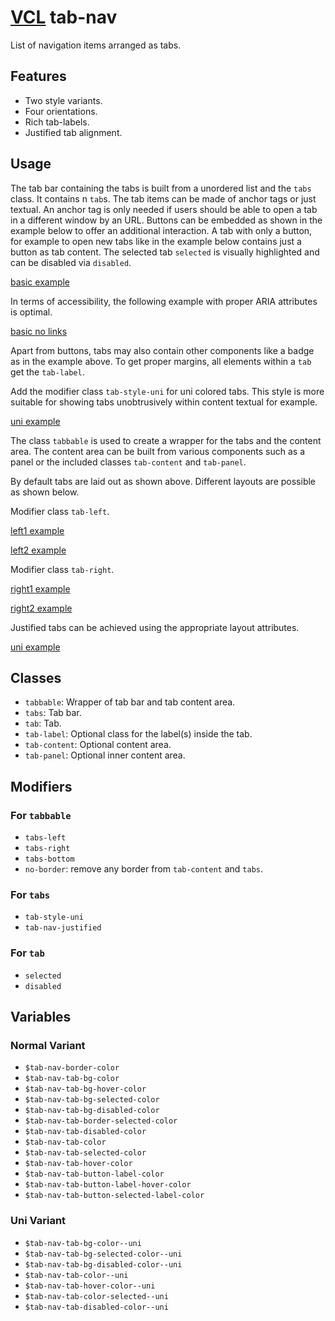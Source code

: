 # [VCL](https://vcl.github.io/vcl/) tab-nav

List of navigation items arranged as tabs.

## Features

- Two style variants.
- Four orientations.
- Rich tab-labels.
- Justified tab alignment.

## Usage

The tab bar containing the tabs is built from a unordered list and the
`tabs` class. It contains n `tab`s.
The tab items can be made of anchor tags or just textual.
An anchor tag is only needed if users should be able to open
a tab in a different window by an URL.
Buttons can be embedded as shown in the example below to offer an additional
interaction.
A tab with only a button, for example to open new tabs like in the
example below contains just a button as tab content.
The selected tab `selected` is visually highlighted and can
be disabled via `disabled`.

[basic example](/demo/example-basic.html)

In terms of accessibility, the following example with proper ARIA
attributes is optimal.

[basic no links](/demo/example-basic-no-links.html)

Apart from buttons, tabs may also contain other components like a badge as
in the example above. To get proper margins, all elements within
a `tab` get the `tab-label`.

Add the modifier class `tab-style-uni` for uni colored tabs.
This style is more suitable for showing tabs unobtrusively within
content textual for example.

[uni example](/demo/example-uni.html)

The class `tabbable` is used to create a wrapper for the tabs
and the content area.
The content area can be built from various components
such as a panel or the included classes `tab-content` and `tab-panel`.

By default tabs are laid out as shown above.
Different layouts are possible as shown below.

Modifier class `tab-left`.

[left1 example](/demo/example-left.html)

[left2 example](/demo/example-uni-left.html)

Modifier class `tab-right`.

[right1 example](/demo/example-right.html)

[right2 example](/demo/example-uni-right.html)

Justified tabs can be achieved using the appropriate layout attributes.

[uni example](/demo/example-uni-justified.html)


## Classes

- `tabbable`: Wrapper of tab bar and tab content area.
- `tabs`: Tab bar.
- `tab`: Tab.
- `tab-label`: Optional class for the label(s) inside the tab.
- `tab-content`: Optional content area.
- `tab-panel`: Optional inner content area.

## Modifiers

### For `tabbable`

- `tabs-left`
- `tabs-right`
- `tabs-bottom`
- `no-border`: remove any border from `tab-content` and `tabs`.

### For `tabs`

- `tab-style-uni`
- `tab-nav-justified`

### For `tab`

- `selected`
- `disabled`

## Variables

### Normal Variant

- `$tab-nav-border-color`
- `$tab-nav-tab-bg-color`
- `$tab-nav-tab-bg-hover-color`
- `$tab-nav-tab-bg-selected-color`
- `$tab-nav-tab-bg-disabled-color`
- `$tab-nav-tab-border-selected-color`
- `$tab-nav-tab-disabled-color`
- `$tab-nav-tab-color`
- `$tab-nav-tab-selected-color`
- `$tab-nav-tab-hover-color`
- `$tab-nav-tab-button-label-color`
- `$tab-nav-tab-button-label-hover-color`
- `$tab-nav-tab-button-selected-label-color`

### Uni Variant

- `$tab-nav-tab-bg-color--uni`
- `$tab-nav-tab-bg-selected-color--uni`
- `$tab-nav-tab-bg-disabled-color--uni`
- `$tab-nav-tab-color--uni`
- `$tab-nav-tab-hover-color--uni`
- `$tab-nav-tab-color-selected--uni`
- `$tab-nav-tab-disabled-color--uni`
